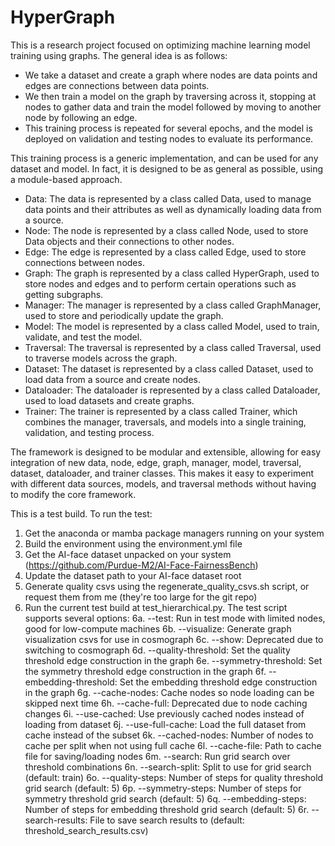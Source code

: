 # HyperGraph

This is a research project focused on optimizing machine learning model training using graphs.
The general idea is as follows:
- We take a dataset and create a graph where nodes are data points and edges are connections between data points.
- We then train a model on the graph by traversing across it, stopping at nodes to gather data and train the model followed by moving to another node by following an edge.
- This training process is repeated for several epochs, and the model is deployed on validation and testing nodes to evaluate its performance.

This training process is a generic implementation, and can be used for any dataset and model.
In fact, it is designed to be as general as possible, using a module-based approach.

- Data: The data is represented by a class called Data, used to manage data points and their attributes as well as dynamically loading data from a source.
- Node: The node is represented by a class called Node, used to store Data objects and their connections to other nodes.
- Edge: The edge is represented by a class called Edge, used to store connections between nodes.
- Graph: The graph is represented by a class called HyperGraph, used to store nodes and edges and to perform certain operations such as getting subgraphs.
- Manager: The manager is represented by a class called GraphManager, used to store and periodically update the graph.
- Model: The model is represented by a class called Model, used to train, validate, and test the model.
- Traversal: The traversal is represented by a class called Traversal, used to traverse models across the graph.
- Dataset: The dataset is represented by a class called Dataset, used to load data from a source and create nodes.
- Dataloader: The dataloader is represented by a class called Dataloader, used to load datasets and create graphs.
- Trainer: The trainer is represented by a class called Trainer, which combines the manager, traversals, and models into a single training, validation, and testing process.

The framework is designed to be modular and extensible, allowing for easy integration of new data, node, edge, graph, manager, model, traversal, dataset, dataloader, and trainer classes.
This makes it easy to experiment with different data sources, models, and traversal methods without having to modify the core framework.

This is a test build. To run the test:
1. Get the anaconda or mamba package managers running on your system
2. Build the environment using the environment.yml file
3. Get the AI-face dataset unpacked on your system (https://github.com/Purdue-M2/AI-Face-FairnessBench)
4. Update the dataset path to your AI-face dataset root
5. Generate quality csvs using the regenerate_quality_csvs.sh script, or request them from me (they're too large for the git repo)
6. Run the current test build at test_hierarchical.py. The test script supports several options:
6a. --test: Run in test mode with limited nodes, good for low-compute machines
6b. --visualize: Generate graph visualization csvs for use in cosmograph
6c. --show: Deprecated due to switching to cosmograph
6d. --quality-threshold: Set the quality threshold edge construction in the graph
6e. --symmetry-threshold: Set the symmetry threshold edge construction in the graph
6f. --embedding-threshold: Set the embedding threshold edge construction in the graph
6g. --cache-nodes: Cache nodes so node loading can be skipped next time
6h. --cache-full: Deprecated due to node caching changes
6i. --use-cached: Use previously cached nodes instead of loading from dataset
6j. --use-full-cache: Load the full dataset from cache instead of the subset
6k. --cached-nodes: Number of nodes to cache per split when not using full cache
6l. --cache-file: Path to cache file for saving/loading nodes
6m. --search: Run grid search over threshold combinations
6n. --search-split: Split to use for grid search (default: train)
6o. --quality-steps: Number of steps for quality threshold grid search (default: 5)
6p. --symmetry-steps: Number of steps for symmetry threshold grid search (default: 5)
6q. --embedding-steps: Number of steps for embedding threshold grid search (default: 5)
6r. --search-results: File to save search results to (default: threshold_search_results.csv)
